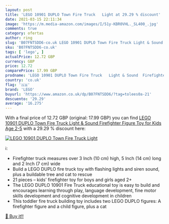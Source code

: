 ```yaml
---
layout: post
title: 'LEGO 10901 DUPLO Town Fire Truck   Light at 29.29 % discount'
date: 2021-03-15 22:11:34
image: 'https://m.media-amazon.com/images/I/51y-KBR0VHL._SL400_.jpg'
comments: true
category: ofertas
author: ring
slug: 'B07FNTSDD6-co.uk LEGO 10901 DUPLO Town Fire Truck Light & Sound...'
sku: 'B07FNTSDD6-co.uk'
tags: [ 'lego', ]
actualPrice: 12.72 GBP
currency: GBP
price: 12.72
comparePrice: 17.99 GBP
prodname: 'LEGO 10901 DUPLO Town Fire Truck   Light & Sound  Firefighter Figure  Toy for Kids Age 2-5'
country: 'co.uk'
flag: '🇬🇧'
brand: 'LEGO'
buyurl: 'https://www.amazon.co.uk/dp/B07FNTSDD6/?tag=tolees0a-21'
descuento: '29.29'
average: '16.275'
---
```


With a final price of 12.72 GBP (original: 17.99 GBP) you can find [LEGO 10901 DUPLO Town Fire Truck   Light & Sound  Firefighter Figure  Toy for Kids Age 2-5](https://www.amazon.co.uk/dp/B07FNTSDD6/?tag=tolees0a-21) with a  29.29 % discount here:

[![LEGO 10901 DUPLO Town Fire Truck   Light](https://m.media-amazon.com/images/I/51y-KBR0VHL._SL400_.jpg)](https://www.amazon.co.uk/dp/B07FNTSDD6/?tag=tolees0a-21)

ℹ️:

- Firefighter truck measures over 3 Inch (10 cm) high, 5 Inch (14 cm) long and 2 Inch (7 cm) wide
- Build a LEGO DUPLO fire truck toy with flashing lights and siren sound, plus a buildable tree and cat to rescue
- 21 pieces – kids’ firefighter toy for boys and girls aged 2+
- The LEGO DUPLO 10901 Fire Truck educational toy is easy to build and encourages learning through play, language development, fine motor skills development and cognitive development in children
- This toddler fire truck building toy includes two LEGO DUPLO figures: A firefighter figure and a child figure, plus a cat

[🛒 Buy it!!](https://www.amazon.co.uk/dp/B07FNTSDD6/?tag=tolees0a-21)
